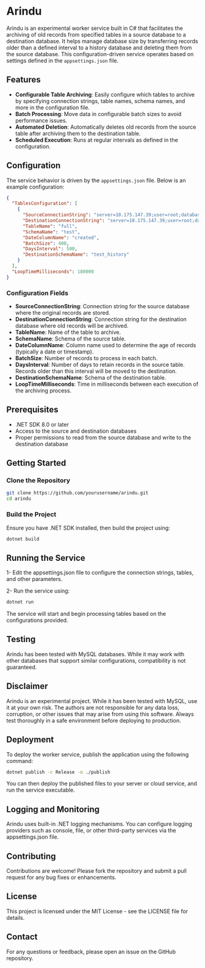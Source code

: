 # Arindu

Arindu is an experimental worker service built in C# that facilitates the archiving of old records from specified tables in a source database to a destination database. It helps manage database size by transferring records older than a defined interval to a history database and deleting them from the source database. This configuration-driven service operates based on settings defined in the `appsettings.json` file.

## Features

- **Configurable Table Archiving**: Easily configure which tables to archive by specifying connection strings, table names, schema names, and more in the configuration file.
- **Batch Processing**: Move data in configurable batch sizes to avoid performance issues.
- **Automated Deletion**: Automatically deletes old records from the source table after archiving them to the destination table.
- **Scheduled Execution**: Runs at regular intervals as defined in the configuration.

## Configuration

The service behavior is driven by the `appsettings.json` file. Below is an example configuration:

```json
{
  "TablesConfiguration": [
    {
      "SourceConnectionString": "server=10.175.147.39;user=root;database=test;port=32768;password=test;SslMode=none;",
      "DestinationConnectionString": "server=10.175.147.39;user=root;database=test_history;port=32768;password=test;SslMode=none;",
      "TableName": "full",
      "SchemaName": "test",
      "DateColumnName": "created",
      "BatchSize": 400,
      "DaysInterval": 500,
      "DestinationSchemaName": "test_history"
    }
  ],
  "LoopTimeMilliseconds": 180000
}
```

### Configuration Fields
- **SourceConnectionString**: Connection string for the source database where the original records are stored.
- **DestinationConnectionString**: Connection string for the destination database where old records will be archived.
- **TableName**: Name of the table to archive.
- **SchemaName**: Schema of the source table.
- **DateColumnName**: Column name used to determine the age of records (typically a date or timestamp).
- **BatchSize**: Number of records to process in each batch.
- **DaysInterval**: Number of days to retain records in the source table. Records older than this interval will be moved to the destination.
- **DestinationSchemaName**: Schema of the destination table.
- **LoopTimeMilliseconds**: Time in milliseconds between each execution of the archiving process.

## Prerequisites
- .NET SDK 8.0 or later
- Access to the source and destination databases
- Proper permissions to read from the source database and write to the destination database

## Getting Started
### Clone the Repository
```bash
git clone https://github.com/yourusername/arindu.git
cd arindu
```

### Build the Project
Ensure you have .NET SDK installed, then build the project using:

```bash
dotnet build
```

## Running the Service
1- Edit the appsettings.json file to configure the connection strings, tables, and other parameters.

2- Run the service using:

```bash
dotnet run
```
The service will start and begin processing tables based on the configurations provided.

## Testing
Arindu has been tested with MySQL databases. While it may work with other databases that support similar configurations, compatibility is not guaranteed.

## Disclaimer
Arindu is an experimental project. While it has been tested with MySQL, use it at your own risk. The authors are not responsible for any data loss, corruption, or other issues that may arise from using this software. Always test thoroughly in a safe environment before deploying to production.

## Deployment
To deploy the worker service, publish the application using the following command:

```bash
dotnet publish -c Release -o ./publish
```
You can then deploy the published files to your server or cloud service, and run the service executable.

## Logging and Monitoring
Arindu uses built-in .NET logging mechanisms. You can configure logging providers such as console, file, or other third-party services via the appsettings.json file.

## Contributing
Contributions are welcome! Please fork the repository and submit a pull request for any bug fixes or enhancements.

## License
This project is licensed under the MIT License - see the LICENSE file for details.

## Contact
For any questions or feedback, please open an issue on the GitHub repository.